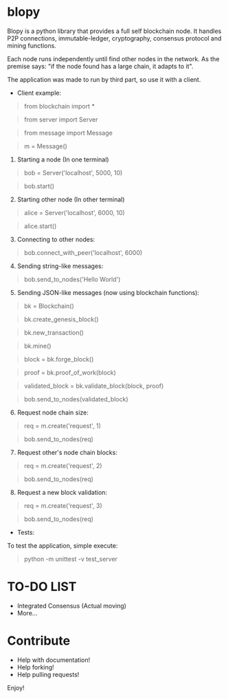 # blopy

Blopy is a python library that provides a full self blockchain node. It
handles P2P connections, immutable-ledger, cryptography, consensus protocol and
mining functions.

Each node runs independently until find other nodes in the network. As the
premise says: "if the node found has a large chain, it adapts to it".

The application was made to run by third part, so use it with a client.

- Client example:

> from blockchain import *

> from server import Server

> from message import Message

> m = Message()

1) Starting a node (In one terminal)

> bob = Server('localhost', 5000, 10)

> bob.start()

2) Starting other node (In other terminal)

> alice = Server('localhost', 6000, 10)

> alice.start()

3) Connecting to other nodes:

> bob.connect_with_peer('localhost', 6000)

4) Sending string-like messages:

> bob.send_to_nodes('Hello World')

5) Sending JSON-like messages (now using blockchain functions):

> bk = Blockchain()

> bk.create_genesis_block()

> bk.new_transaction()

> bk.mine()

> block = bk.forge_block()

> proof = bk.proof_of_work(block)

> validated_block = bk.validate_block(block, proof)

> bob.send_to_nodes(validated_block)

6) Request node chain size:

> req = m.create('request', 1)

> bob.send_to_nodes(req)

7) Request other's node chain blocks:

> req = m.create('request', 2)

> bob.send_to_nodes(req)

8) Request a new block validation:

> req = m.create('request', 3)

> bob.send_to_nodes(req)

- Tests:

To test the application, simple execute:

> python -m unittest -v test_server


# TO-DO LIST

- Integrated Consensus (Actual moving)
- More...

# Contribute

- Help with documentation!
- Help forking!
- Help pulling requests!

Enjoy!
